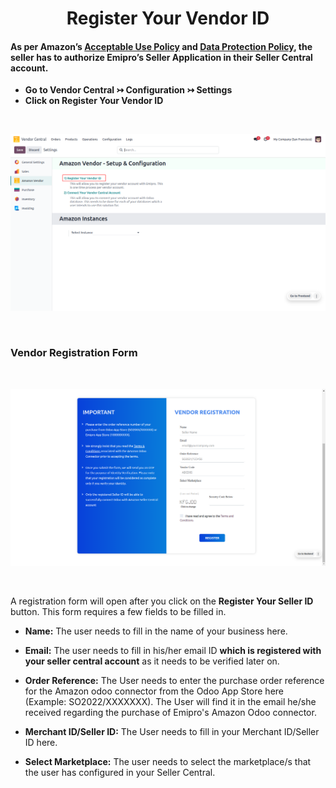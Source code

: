 # <h1 align="center"> Register Your Vendor ID </h1>

#### As per Amazon’s [Acceptable Use Policy](https://docs.developer.amazonservices.com/en_US/dev_guide/DG_AcceptableUsePolicy.html) and [Data Protection Policy](https://docs.developer.amazonservices.com/en_US/dev_guide/DG_DataProtectionPolicy.html), the seller has to authorize Emipro’s Seller Application in their Seller Central account.

* **Go to Vendor Central ↣ Configuration ↣ Settings**
* **Click on Register Your Vendor ID**

<br/>

<div align="center">

![vendor-central-register-vendor-id](./images/VC-2.png)
</div>

<br/>

### Vendor Registration Form

<br/>

<div align="center">

![vendor-central-registration-form](./images/VC-3.png)
</div>

<br/>

A registration form will open after you click on the **Register Your Seller ID** button. This form requires a few fields to be filled in.

* **Name:** The user needs to fill in the name of your business here.

* **Email:** The user needs to fill in his/her email ID **which is registered with your seller central account** as it needs to be verified later on.

 * **Order Reference:** The User needs to enter the purchase order reference for the Amazon odoo connector from the Odoo App Store here (Example: SO2022/XXXXXXX). The User will find it in the email he/she received regarding the purchase of Emipro's Amazon Odoo connector.

* **Merchant ID/Seller ID:** The User needs to fill in your Merchant ID/Seller ID here.

* **Select Marketplace:** The user needs to select the marketplace/s that the user has configured in your Seller Central.

